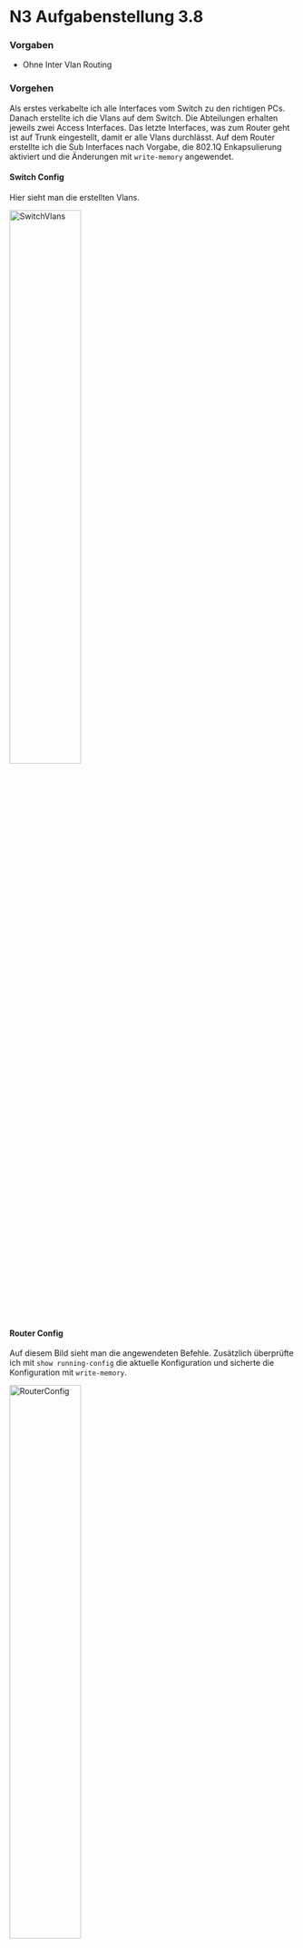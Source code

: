 # N3 Aufgabenstellung 3.8

### Vorgaben
- Ohne Inter Vlan Routing


### Vorgehen

Als erstes verkabelte ich alle Interfaces vom Switch zu den richtigen PCs. Danach erstellte ich die Vlans auf dem Switch. Die Abteilungen erhalten jeweils zwei Access Interfaces. Das letzte Interfaces, was zum Router geht ist auf Trunk eingestellt, damit er alle Vlans durchlässt. Auf dem Router erstellte ich die Sub Interfaces nach Vorgabe, die 802.1Q Enkapsulierung aktiviert und die Änderungen mit ``write-memory`` angewendet. 

#### Switch Config

Hier sieht man die erstellten Vlans. 

<img width=50% height=50% alt="SwitchVlans" src="https://github.com/user-attachments/assets/989946b8-388a-4c7b-a6b6-c814586b3c76">

#### Router Config

Auf diesem Bild sieht man die angewendeten Befehle. Zusätzlich überprüfte ich mit ``show running-config`` die aktuelle Konfiguration und sicherte die Konfiguration mit ``write-memory``.

<img width=50% height=50% alt="RouterConfig" src="https://github.com/user-attachments/assets/b03b1d16-7e73-4a9c-bdee-d70e6a417373">

### Troubleshooting

Anfangs haben alle Vlans miteinander kommunizieren können, was ja nicht sein sollte. Da **fand ich erst heraus**, dass die Config **gesichert werden musste**, damit die Änderungen gespeichert werden. Danach funktionierte es. 

### Testing

Ping von Vlan 10 zu anderen PC:

<img width=50% height=50% alt="Vlan10" src="https://github.com/user-attachments/assets/f0c67bfd-3059-446b-8793-30ccd98ff5cb">

Ping von Vlan 20 zu anderen PC:

<img width=50% height=50% alt="Vlan20" src="https://github.com/user-attachments/assets/cd5b7c38-aca6-41c1-a7c7-75e979bb2ad9">

### Fazit 

Das Wichtigste war, die Router Config zu speichern, damit die Änderungen übernommen werden. 
